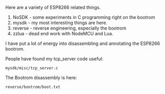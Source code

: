 Here are a variety of ESP8266 related things.

1. NoSDK - some experiments in C programming right on the bootrom
2. mysdk - my most interesting things are here.
3. reverse - reverse engineering, especially the bootrom
4. zzlua - dead end work with NodeMCU and Lua.

I have put a lot of energy into disassembling and annotating the ESP8266 bootrom.

People have found my tcp_server code useful:

    mysdk/misc/tcp_server.c

The Bootrom disassembly is here:

    reverse/bootrom/boot.txt
